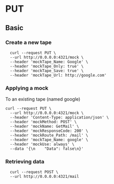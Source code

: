 # PUT
## Basic
### Create a new tape<a name="basic_createtape" />
```shell script
  curl --request PUT \
  --url http://0.0.0.0:4321/mock \
  --header 'mockTape_Name: Google' \
  --header 'mockTape_Only: true' \
  --header 'mockTape_Save: true' \
  --header 'mockTape_Url: http://google.com'
```

### Applying a mock<a name="basic_apply" />
To an existing tape (named google)
```shell script
curl --request PUT \
  --url http://0.0.0.0:4321/mock \
  --header 'Content-Type: application/json' \
  --header 'mockMethod: POST' \
  --header 'mockName: GetMail' \
  --header 'mockResponseCode: 200' \
  --header 'mockRoute_Path: /mail' \
  --header 'mockTape_Name: google' \
  --header 'mockUse: always' \
  --data '{\n    "Data": false\n}'
```

### Retrieving data<a name="basic_retrieve" />
```shell script
  curl --request POST \
  --url http://0.0.0.0:4321/mail
```
